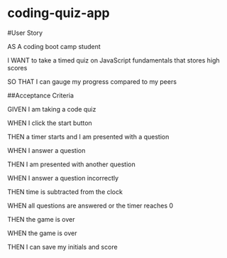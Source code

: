 # coding-quiz-app

#User Story

AS A coding boot camp student

I WANT to take a timed quiz on JavaScript fundamentals that stores high scores

SO THAT I can gauge my progress compared to my peers

##Acceptance Criteria

GIVEN I am taking a code quiz

WHEN I click the start button

THEN a timer starts and I am presented with a question

WHEN I answer a question

THEN I am presented with another question

WHEN I answer a question incorrectly

THEN time is subtracted from the clock

WHEN all questions are answered or the timer reaches 0

THEN the game is over

WHEN the game is over

THEN I can save my initials and score
